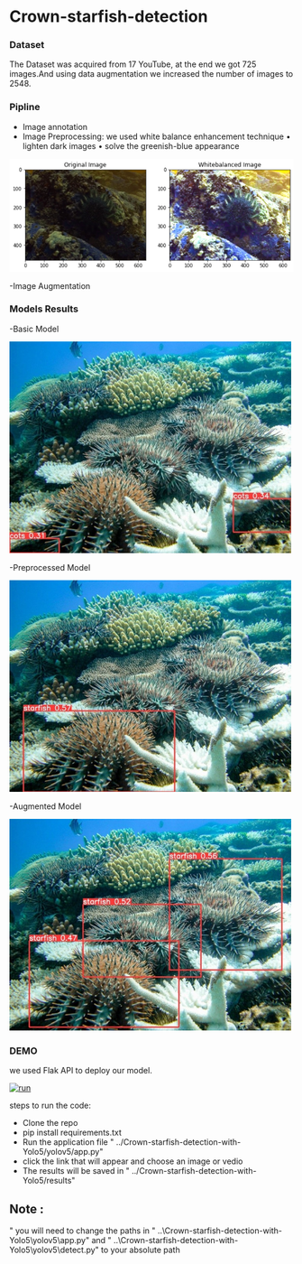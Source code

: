 Crown-starfish-detection
=======================================
### Dataset
The Dataset was acquired from 17 YouTube, at the end we got 725 images.And using data augmentation we increased the number of images to 2548. 
### Pipline
- Image annotation
- Image Preprocessing: we used  white balance enhancement technique 
• lighten dark images
• solve the greenish-blue appearance
<img src="images\output.png" hight="20px">


-Image Augmentation


### Models Results

-Basic Model


<img src="images\1.jpg" width="500px" hight="500px"/> 

-Preprocessed Model

<img src="images\2.jpeg" width="500px" hight="500px"/>  

-Augmented Model

<img src="images\3.jpeg" width="500px" hight="500px"/> 

### DEMO
we used Flak API to deploy our model.

[![run](https://img.youtube.com/vi/DeSbxpgxe_I/0.jpg)](https://www.youtube.com/embed/DeSbxpgxe_I)



steps to run the code:
 - Clone the repo
 - pip install requirements.txt 
 - Run the application file " ../Crown-starfish-detection-with-Yolo5/yolov5/app.py"
 - click the link that will appear and choose an image or vedio 
 - The results will be saved in  " ../Crown-starfish-detection-with-Yolo5/results"


## Note :
" you will need to change the paths in  " ..\Crown-starfish-detection-with-Yolo5\yolov5\app.py"
 and " ..\Crown-starfish-detection-with-Yolo5\yolov5\detect.py" to your absolute path

